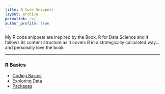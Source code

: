 ```yaml
---
title: R Code Snippets
layout: archive
permalink: /r/
author_profile: true
---
```

My R code snippets are inspired by the Book, R for Data Science and it follows its content structure as it covers R in a strategically calculated way... and personally love the book 
<hr>

### R Basics
- [Coding Basics](/code/Coding-Basics)
- [Exploring Data](/code/Exploring-Data)
- [Packages](/code/Packages)

